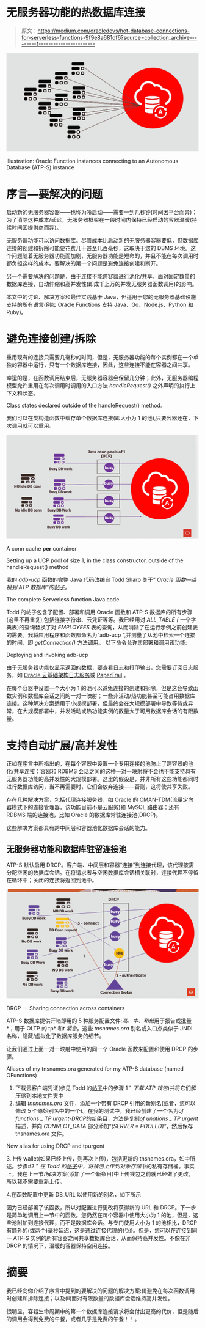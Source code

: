 # 无服务器功能的热数据库连接

> 原文：<https://medium.com/oracledevs/hot-database-connections-for-serverless-functions-9f9e8a681df6?source=collection_archive---------1----------------------->

![](img/53cd72fe1347542d61f7bfef0e7d61ed.png)

Illustration: Oracle Function instances connecting to an Autonomous Database (ATP-S) instance

# 序言—要解决的问题

启动新的无服务器容器——也称为冷启动——需要一到几秒钟(时间因平台而异)；为了消除这种成本/延迟，无服务器框架在一段时间内保持已经启动的容器温暖(持续时间因提供商而异)。

无服务器功能可以访问数据库。尽管成本比启动新的无服务器容器要低，但数据库连接的创建和拆除可能要花费几十甚至几百毫秒，这取决于您的 DBMS 环境。这个问题随着无服务器功能而加剧，无服务器功能是短命的，并且不能在每次调用时都负担这样的成本。要解决的第一个问题是避免连接创建和断开。

另一个需要解决的问题是，由于连接不能跨容器进行池化/共享，面对固定数量的数据库连接，自动伸缩和高并发性(即成千上万的并发无服务器函数调用)的影响。

本文中的讨论、解决方案和最佳实践基于 Java，但适用于您的无服务器基础设施支持的所有语言(例如 Oracle Functions 支持 Java、Go、Node.js、Python 和 Ruby)。

# 避免连接创建/拆除

重用现有的连接只需要几毫秒的时间，但是，无服务器功能的每个实例都在一个单独的容器中运行，只有一个数据库连接，因此，这些连接不能在容器之间共享。

幸运的是，在函数调用结束后，无服务器容器会保留几分钟；此外，无服务器编程模型允许重用在每次调用时调用的入口方法 *handleRequest()* 之外声明的执行上下文和状态。

Class states declared outside of the handleRequest() method.

我们可以在类构造函数中缓存单个数据库连接(即大小为 1 的池),只要容器还在，下次调用就可以重用。

![](img/c0375737fc507cc2df0984adf5df9d13.png)

A conn cache **per** container

Setting up a UCP pool of size 1, in the class constructor, outside of the handleRequest() method

我的 *adb-ucp* 函数的完整 Java 代码改编自 Todd Sharp 关于“ *Oracle 函数—连接到 ATP 数据库”的[帖子](https://blogs.oracle.com/developers/oracle-functions-connecting-to-an-atp-database-revisited)。*

The complete Serverless function Java code.

Todd 的帖子包含了配置、部署和调用 Oracle 函数和 ATP-S 数据库的所有步骤(这里不再重复),包括连接字符串、云凭证等等。我已经用对 *ALL_TABLE (* 一个字典表)的查询替换了对 *EMPLOYEES* 表的查询，从而消除了在运行示例之前创建表的需要。我将应用程序和函数都命名为“adb-ucp ”,并测量了从池中检索一个连接的时间，即 *getConnection()* 方法调用。
以下命令允许您部署和调用该功能:

Deploying and invoking adb-ucp

由于无服务器功能仅显示返回的数据，要查看日志和打印输出，您需要订阅日志服务，如 [Oracle 云基础架构日志服务](https://blogs.oracle.com/cloud-infrastructure/announcing-limited-availability-of-oracle-cloud-infrastructure-logging-service)或 [PaperTrail](https://www.papertrail.com/) 。

在每个容器中设置一个大小为 1 的池可以避免连接的创建和拆除，但是这会导致函数实例和数据库会话之间的一对一映射；一些非活动/热功能甚至可能占用数据库连接。这种解决方案适用于小规模部署，但最终会在大规模部署中导致等待或异常，在大规模部署中，并发活动或热功能实例的数量大于可用数据库会话的有限数量。

# 支持自动扩展/高并发性

正如在序言中所指出的，在每个容器中设置一个专用连接的池防止了跨容器的池化/共享连接；容器和 RDBMS 会话之间的这种一对一映射将不会也不能支持具有无服务器功能的高并发性的大规模部署。这里的假设是，并非所有这些功能都同时进行数据库访问，当不再需要时，它们会放弃连接——否则，这将使共享失败。

存在几种解决方案，包括代理连接服务器，如 Oracle 的 CMAN-TDM(流量定向器模式下的连接管理器，该功能目前不是云服务)和 MySQL 路由器；还有 RDBMS 端的连接池，比如 Oracle 的数据库常驻连接池(DRCP)。

这些解决方案都具有跨中间层和容器池化数据库会话的能力。

## 无服务器功能和数据库驻留连接池

ATP-S 默认启用 DRCP。客户端、中间层和容器“连接”到连接代理，该代理按需分配空闲的数据库会话。在将请求者与空闲数据库会话相关联时，连接代理不停留在循环中；关闭的连接将返回到池中。

![](img/8d48598d676ea344291c6e673d4694b2.png)

DRCP — Sharing connection across containers

ATP-S 数据库提供开箱即用的 5 种服务配置文件:*高、中、*和*低*用于报告或批量*；用于 OLTP 的 tp* 和*t 紧急*。这些 *tnsnames.ora* 别名或入口点类似于 JNDI 名称，隐藏/虚拟化了数据库服务的细节。

让我们通过上面一对一映射中使用的同一个 Oracle 函数来配置和使用 DRCP 的步骤。

Aliases of my tnsnames.ora generated for my ATP-S database (named OFunctions)

1.  下载云客户端凭证(参见 Todd 的[帖子](https://blogs.oracle.com/developers/oracle-functions-connecting-to-an-atp-database-revisited)中的步骤 1 " *下载 ATP 钱包*)并将它们解压缩到本地文件夹中
2.  编辑 *tnsnames.ora* 文件，添加一个带有 DRCP 引用的新别名(或者，您可以修改 5 个原始别名中的一个)。在我的测试中，我已经创建了一个名为*of functions _ TP urgent-DRCP*的新条目，方法是复制*of unations _ TP urgent*描述，并向 *CONNECT_DATA* 部分添加“*(SERVER = POOLED)”*，然后保存 tnsnames.ora 文件。

New alias for using DRCP and tpurgent

3.上传 wallet(如果已经上传，则再次上传)，包括更新的 tnsnames.ora，如中所述。步骤#2 " *在 Todd 的[帖子](https://blogs.oracle.com/developers/oracle-functions-connecting-to-an-atp-database-revisited)中，将钱包上传到对象存储*中的私有存储桶。事实上，我在上一节/解决方案(添加了一个新条目)中上传钱包之前就已经做了更改，所以我不需要重新上传。

4.在函数配置中更新 DB_URL 以使用新的别名，如下所示

因为已经部署了该函数，所以对配置进行更改将获得新的 URL 和 DRCP。下一步是简单地调用上一节中的函数。您仍然在每个容器中使用大小为 1 的池，但是，这些池附加到连接代理，而不是数据库会话。与专门使用大小为 1 的池相比，DRCP 有额外的(或两个)毫秒延迟，这是通过连接代理的代价。但是，您可以在连接到同一 ATP-S 实例的所有容器之间共享数据库会话，从而保持高并发性。不像在非 DRCP 的情况下，温暖的容器保持空闲连接。

# 摘要

我已经向你介绍了序言中提到的要解决的问题的解决方案:(I)避免在每次函数调用时创建和拆除连接；以及(ii)面对有限数量的数据库会话维持高并发性。

很明显，容器生命周期中的第一个数据库连接请求将会付出更高的代价，但是随后的调用会得到免费的午餐，或者几乎是免费的午餐！！。